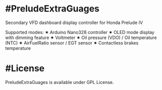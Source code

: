 #PreludeExtraGuages
===================

Secondary VFD dashboard display controller for Honda Prelude IV

Supported modes:
 ✷ Arduino Nano328 controller
 ✷ OLED mode display with dimming feature
 ✷ Voltmeter
 ✷ Oil pressure (VDO) / Oil temperature (NTC)
 ✷ AirFuelRatio sensor / EGT sensor
 ✷ Contactless brakes temperature

 #License
 ========

 PreludeExtraGuages is available under GPL License.
